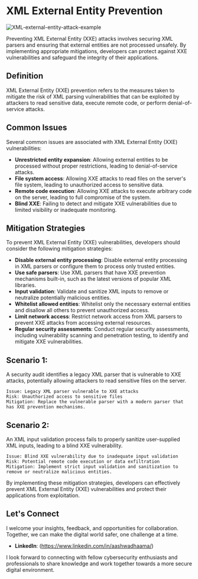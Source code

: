 # XML External Entity Prevention

![XML-external-entity-attack-example](https://github.com/vsang181/OWASP-Interview-Preperation/assets/28651683/71a3c6f1-61b9-4b03-b682-42ba323f6ae3)

Preventing XML External Entity (XXE) attacks involves securing XML parsers and ensuring that external entities are not processed unsafely. By implementing appropriate mitigations, developers can protect against XXE vulnerabilities and safeguard the integrity of their applications.

## Definition

XML External Entity (XXE) prevention refers to the measures taken to mitigate the risk of XML parsing vulnerabilities that can be exploited by attackers to read sensitive data, execute remote code, or perform denial-of-service attacks.

## Common Issues

Several common issues are associated with XML External Entity (XXE) vulnerabilities:

- **Unrestricted entity expansion**: Allowing external entities to be processed without proper restrictions, leading to denial-of-service attacks.
- **File system access**: Allowing XXE attacks to read files on the server's file system, leading to unauthorized access to sensitive data.
- **Remote code execution**: Allowing XXE attacks to execute arbitrary code on the server, leading to full compromise of the system.
- **Blind XXE**: Failing to detect and mitigate XXE vulnerabilities due to limited visibility or inadequate monitoring.

## Mitigation Strategies

To prevent XML External Entity (XXE) vulnerabilities, developers should consider the following mitigation strategies:

- **Disable external entity processing**: Disable external entity processing in XML parsers or configure them to process only trusted entities.
- **Use safe parsers**: Use XML parsers that have XXE prevention mechanisms built-in, such as the latest versions of popular XML libraries.
- **Input validation**: Validate and sanitize XML inputs to remove or neutralize potentially malicious entities.
- **Whitelist allowed entities**: Whitelist only the necessary external entities and disallow all others to prevent unauthorized access.
- **Limit network access**: Restrict network access from XML parsers to prevent XXE attacks from accessing external resources.
- **Regular security assessments**: Conduct regular security assessments, including vulnerability scanning and penetration testing, to identify and mitigate XXE vulnerabilities.

## Scenario 1:

A security audit identifies a legacy XML parser that is vulnerable to XXE attacks, potentially allowing attackers to read sensitive files on the server.

```
Issue: Legacy XML parser vulnerable to XXE attacks
Risk: Unauthorized access to sensitive files
Mitigation: Replace the vulnerable parser with a modern parser that has XXE prevention mechanisms.
```

## Scenario 2:

An XML input validation process fails to properly sanitize user-supplied XML inputs, leading to a blind XXE vulnerability.

```
Issue: Blind XXE vulnerability due to inadequate input validation
Risk: Potential remote code execution or data exfiltration
Mitigation: Implement strict input validation and sanitization to remove or neutralize malicious entities.
```

By implementing these mitigation strategies, developers can effectively prevent XML External Entity (XXE) vulnerabilities and protect their applications from exploitation.

## Let's Connect

I welcome your insights, feedback, and opportunities for collaboration. Together, we can make the digital world safer, one challenge at a time.

- **LinkedIn**: (https://www.linkedin.com/in/aashwadhaama/)

I look forward to connecting with fellow cybersecurity enthusiasts and professionals to share knowledge and work together towards a more secure digital environment.
